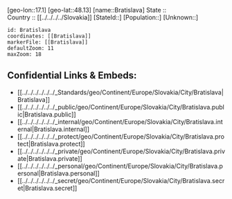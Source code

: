 ﻿---
location: [48.13,17.1] 
mapzoom: [7,12] 
mapmarker: city 
type: City
tags:
- geo/City


SpocWebEntityId: 29319
isDeleted: false
confidential: public

---
[geo-lon::17.1] 
[geo-lat::48.13] 
[name::Bratislava] 
State ::  
Country :: [[../../../../Slovakia]] 
[StateId::] 
[Population::] 
[Unknown::] 


```leaflet
id: Bratislava
coordinates: [[Bratislava]] 
markerFile: [[Bratislava]] 
defaultZoom: 11 
maxZoom: 18
```


## Confidential Links & Embeds: 
- [[../../../../../../_Standards/geo/Continent/Europe/Slovakia/City/Bratislava|Bratislava]] 
- [[../../../../../../_public/geo/Continent/Europe/Slovakia/City/Bratislava.public|Bratislava.public]] 
- [[../../../../../../_internal/geo/Continent/Europe/Slovakia/City/Bratislava.internal|Bratislava.internal]] 
- [[../../../../../../_protect/geo/Continent/Europe/Slovakia/City/Bratislava.protect|Bratislava.protect]] 
- [[../../../../../../_private/geo/Continent/Europe/Slovakia/City/Bratislava.private|Bratislava.private]] 
- [[../../../../../../_personal/geo/Continent/Europe/Slovakia/City/Bratislava.personal|Bratislava.personal]] 
- [[../../../../../../_secret/geo/Continent/Europe/Slovakia/City/Bratislava.secret|Bratislava.secret]] 
